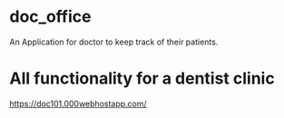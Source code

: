 # doc_office
An Application for doctor to keep track of their patients.

# All functionality for a dentist clinic
https://doc101.000webhostapp.com/
